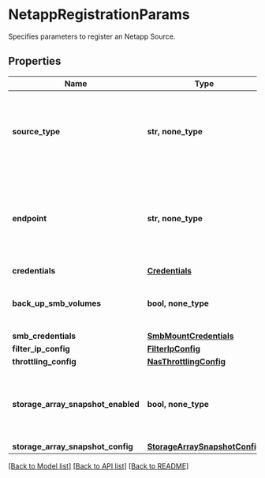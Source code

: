 # NetappRegistrationParams

Specifies parameters to register an Netapp Source.

## Properties
Name | Type | Description | Notes
------------ | ------------- | ------------- | -------------
**source_type** | **str, none_type** | Specifies the Netapp source type. Can be either kCluster or kVServer (SVM). | 
**endpoint** | **str, none_type** | Specifies the Hostname or IP Address Endpoint for the Netapp Source. | 
**credentials** | [**Credentials**](Credentials.md) |  | 
**back_up_smb_volumes** | **bool, none_type** | Specifies whether or not to back up SMB Volumes. | [optional] 
**smb_credentials** | [**SmbMountCredentials**](SmbMountCredentials.md) |  | [optional] 
**filter_ip_config** | [**FilterIpConfig**](FilterIpConfig.md) |  | [optional] 
**throttling_config** | [**NasThrottlingConfig**](NasThrottlingConfig.md) |  | [optional] 
**storage_array_snapshot_enabled** | **bool, none_type** | Specifies if storage array snapshot is enabled or not in the Source. | [optional] 
**storage_array_snapshot_config** | [**StorageArraySnapshotConfig**](StorageArraySnapshotConfig.md) |  | [optional] 

[[Back to Model list]](../README.md#documentation-for-models) [[Back to API list]](../README.md#documentation-for-api-endpoints) [[Back to README]](../README.md)



